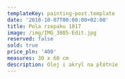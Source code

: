 ```yaml
---
templateKey: painting-post.template
date: '2018-10-07T00:00:00+02:00'
title: Pola rzepaku 1017
image: /img/IMG_3805-Edit.jpg
reserved: false
sold: true
price_pln: '400'
measures: 30 x 60 cm
description: Olej i akryl na płótnie
---
```


